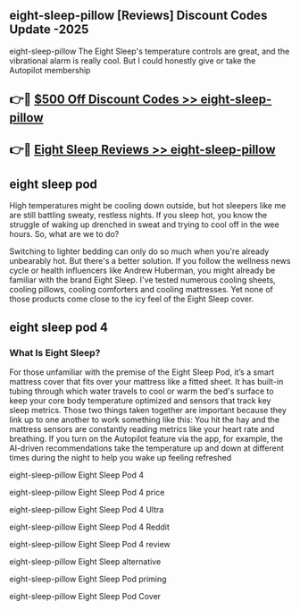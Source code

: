 ## eight-sleep-pillow [Reviews​] Discount Codes Update -2025

eight-sleep-pillow The Eight Sleep's temperature controls are great, and the vibrational alarm is really cool. But I could honestly give or take the Autopilot membership

## 👉🔴 [$500 Off Discount Codes >> eight-sleep-pillow](http://download.freeplayer.one?title=eight-sleep-pillow&ref=18-ES)

## 👉🔴 [Eight Sleep Reviews >> eight-sleep-pillow](http://download.freeplayer.one?title=eight-sleep-pillow&ref=18-ES)

## eight sleep pod

High temperatures might be cooling down outside, but hot sleepers like me are still battling sweaty, restless nights. If you sleep hot, you know the struggle of waking up drenched in sweat and trying to cool off in the wee hours. So, what are we to do?

Switching to lighter bedding can only do so much when you're already unbearably hot. But there's a better solution. If you follow the wellness news cycle or health influencers like Andrew Huberman, you might already be familiar with the brand Eight Sleep. I've tested numerous cooling sheets, cooling pillows, cooling comforters and cooling mattresses. Yet none of those products come close to the icy feel of the Eight Sleep cover.

## eight sleep pod 4

### What Is Eight Sleep?

For those unfamiliar with the premise of the Eight Sleep Pod, it’s a smart mattress cover that fits over your mattress like a fitted sheet. It has built-in tubing through which water travels to cool or warm the bed's surface to keep your core body temperature optimized and sensors that track key sleep metrics. Those two things taken together are important because they link up to one another to work something like this: You hit the hay and the mattress sensors are constantly reading metrics like your heart rate and breathing. If you turn on the Autopilot feature via the app, for example, the AI-driven recommendations take the temperature up and down at different times during the night to help you wake up feeling refreshed

eight-sleep-pillow Eight Sleep Pod 4

eight-sleep-pillow Eight Sleep Pod 4 price

eight-sleep-pillow Eight Sleep Pod 4 Ultra

eight-sleep-pillow Eight Sleep Pod 4 Reddit

eight-sleep-pillow Eight Sleep Pod 4 review

eight-sleep-pillow Eight Sleep alternative

eight-sleep-pillow Eight Sleep Pod priming

eight-sleep-pillow Eight Sleep Pod Cover